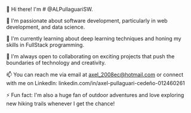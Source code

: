 👋 Hi there! I'm # @ALPullaguariSW.

👀 I'm passionate about software development, particularly in web development, and data science.

🌱 I'm currently learning about deep learning techniques and honing my skills in FullStack programming.

💞️ I'm always open to collaborating on exciting projects that push the boundaries of technology and creativity.

📫 You can reach me via email at axel_2008ec@hotmail.com or connect with me on LinkedIn: linkedin.com/in/axel-pullaguari-cedeño-012460261 

⚡ Fun fact: I'm also a huge fan of outdoor adventures and love exploring new hiking trails whenever I get the chance!
